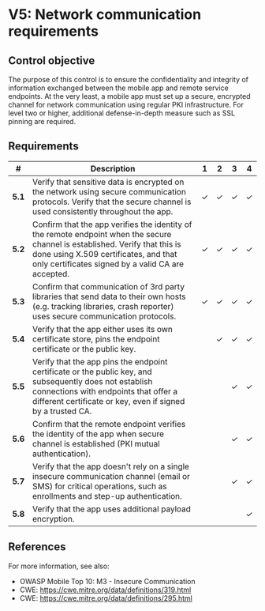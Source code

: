 # V5: Network communication requirements

## Control objective

The purpose of this control is to ensure the confidentiality and integrity of information exchanged between the mobile app and remote service endpoints. At the very least, a mobile app must set up a secure, encrypted channel for network communication using regular PKI infrastructure. For level two or higher, additional defense-in-depth measure such as SSL pinning are required.

## Requirements

| # | Description | 1 | 2 | 3 | 4 |
| --- | --- | --- | --- | --- | --- |
| **5.1** | Verify that sensitive data is encrypted on the network using secure communication protocols. Verify that the secure channel is used consistently throughout the app. | ✓ | ✓ | ✓ | ✓ |
| **5.2** | Confirm that the app verifies the identity of the remote endpoint when the secure channel is established. Verify that this is done using X.509 certificates, and that only certificates signed by a valid CA are accepted. | ✓ | ✓ | ✓ | ✓ |
| **5.3** | Confirm that communication of 3rd party libraries that send data to their own hosts (e.g. tracking libraries, crash reporter) uses secure communication protocols. | ✓ | ✓ | ✓ | ✓ |
| **5.4** | Verify that the app either uses its own certificate store, pins the endpoint certificate or the public key. |   | ✓  | ✓ | ✓ |
| **5.5** | Verify that the app pins the endpoint certificate or the public key, and subsequently does not establish connections with endpoints that offer a different certificate or key, even if signed by a trusted CA. |   |   | ✓ | ✓ |
| **5.6** | Confirm that the remote endpoint verifies the identity of the app when secure channel is established (PKI mutual authentication). |   |   | ✓ | ✓ |
| **5.7** | Verify that the app doesn't rely on a single insecure communication channel (email or SMS) for critical operations, such as enrollments and step-up authentication. |   |  | ✓ | ✓ |
| **5.8** | Verify that the app uses additional payload encryption. |   |   |  | ✓ |

## References

For more information, see also:

- OWASP Mobile Top 10:  M3 - Insecure Communication
- CWE: https://cwe.mitre.org/data/definitions/319.html
- CWE: https://cwe.mitre.org/data/definitions/295.html
